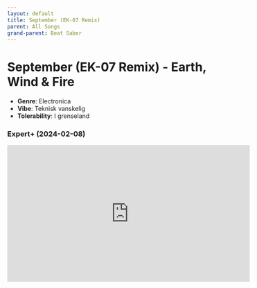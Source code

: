 ```yaml
---
layout: default
title: September (EK-07 Remix)
parent: All Songs
grand-parent: Beat Saber
---
```


# September (EK-07 Remix) - Earth, Wind & Fire
- **Genre**: Electronica
- **Vibe**: Teknisk vanskelig
- **Tolerability**: I grenseland

### Expert+ (2024-02-08)
<iframe width="560" height="315" src="https://www.youtube.com/embed/3jP84U9VE9Y?si=kK4lrMARYXlzzrIM" title="YouTube video player" frameborder="0" allow="accelerometer; autoplay; clipboard-write; encrypted-media; gyroscope; picture-in-picture; web-share" allowfullscreen></iframe>
